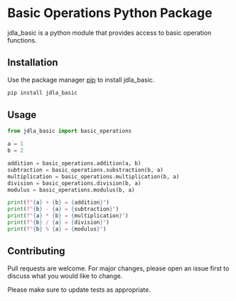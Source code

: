 # Basic Operations Python Package

jdla_basic is a python module that provides access to basic operation functions.

## Installation

Use the package manager [pip](https://pip.pypa.io/en/stable/) to install jdla_basic.

```bash
pip install jdla_basic
```

## Usage

```python
from jdla_basic import basic_operations

a = 1
b = 2

addition = basic_operations.addition(a, b)
subtraction = basic_operations.substraction(b, a)
multiplication = basic_operations.multiplication(b, a)
division = basic_operations.division(b, a)
modulus = basic_operations.modulus(b, a)

print(f"{a} + {b} = {addition}")
print(f"{b} - {a} = {subtraction}")
print(f"{a} * {b} = {multiplication}")
print(f"{b} / {a} = {division}")
print(f"{b} % {a} = {modulus}")
```

## Contributing
Pull requests are welcome. For major changes, please open an issue first to discuss what you would like to change.

Please make sure to update tests as appropriate.